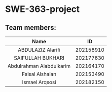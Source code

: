 # SWE-363-project
## Team members:
|Name | ID |
| :---: | :---:|
| ABDULAZIZ Alarifi | 202158910 |
| SAIFULLAH BUKHARI | 202177630 |
| Abdulrahman Alabdulkarim | 202164170 |
| Faisal Alshalan | 202153490 |
| Ismael Arqsosi | 202182150 |

